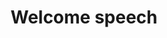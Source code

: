 ---
title: "Welcome speech"
type: event
day: saturday
start: 9:30
duration: 1h0m
width: 1
location: Aula - Auditorium
people: all
---